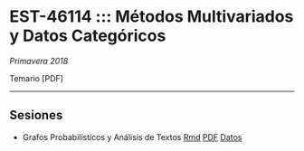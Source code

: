 # EST-46114 ::: Métodos Multivariados y Datos Categóricos

*Primavera 2018*

Temario [PDF]

---

## Sesiones

* Grafos Probabilísticos y Análisis de Textos [Rmd](https://github.com/jcmartinezovando/est46114/blob/master/est46114_s10_grafosprobabilisticos_textos.pdf) [PDF](https://github.com/jcmartinezovando/est46114/blob/master/est46114_s10_grafosprobabilisticos_textos.pdf) [Datos](https://github.com/jcmartinezovando/est46114/blob/master/est46114_s10_grafosprobabilisticos_textos.pdf)
